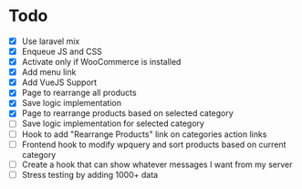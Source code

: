 # Todo

- [x] Use laravel mix
- [x] Enqueue JS and CSS
- [x] Activate only if WooCommerce is installed
- [x] Add menu link
- [x] Add VueJS Support
- [x] Page to rearrange all products
- [x] Save logic implementation
- [x] Page to rearrange products based on selected category
- [ ] Save logic implementation for selected category
- [ ] Hook to add "Rearrange Products" link on categories action links
- [ ] Frontend hook to modify wpquery and sort products based on current category
- [ ] Create a hook that can show whatever messages I want from my server
- [ ] Stress testing by adding 1000+ data
